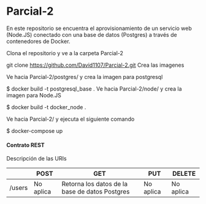 # Parcial-2
En este repositorio se encuentra el aprovisionamiento de un servicio web (Node.JS) conectado con una base de datos (Postgres) a través de contenedores de Docker.

Clona el repositorio y ve a la carpeta Parcial-2

git clone https://github.com/David1107/Parcial-2.git
Crea las imagenes

Ve hacia Parcial-2/postgres/ y crea la imagen para postgresql

$ docker build -t postgresql_base .
Ve hacia Parcial-2/node/ y crea la imagen para Node.JS

$ docker build -t docker_node .

Ve hacia Parcial-2/ y ejecuta el siguiente comando

$ docker-compose up

#### Contrato REST

Descripción de las URIs

| | POST | GET | PUT | DELETE |
|---	|--- 	|---	|---	|---	|
| /users | No aplica | Retorna los datos de la base de datos Postgres | No aplica | No aplica |
